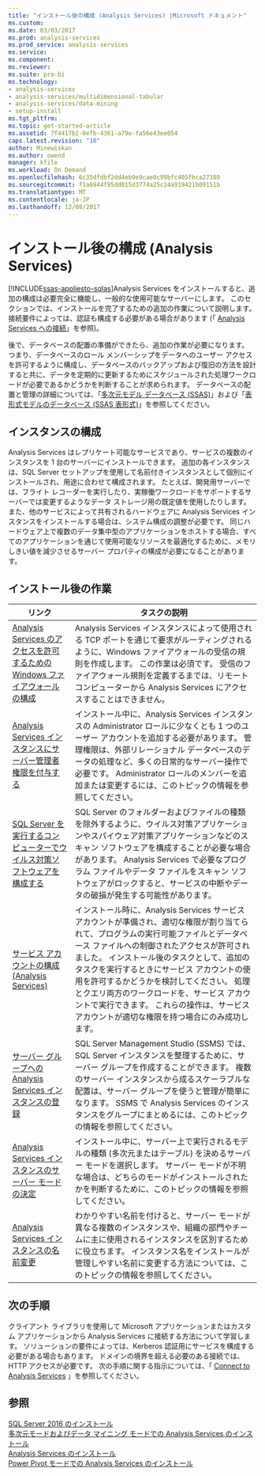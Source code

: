 ```yaml
---
title: "インストール後の構成 (Analysis Services) |Microsoft ドキュメント"
ms.custom: 
ms.date: 03/03/2017
ms.prod: analysis-services
ms.prod_service: analysis-services
ms.service: 
ms.component: 
ms.reviewer: 
ms.suite: pro-bi
ms.technology:
- analysis-services
- analysis-services/multidimensional-tabular
- analysis-services/data-mining
- setup-install
ms.tgt_pltfrm: 
ms.topic: get-started-article
ms.assetid: 7f4417b2-0efb-4361-a79e-fa56e43ee054
caps.latest.revision: "10"
author: Minewiskan
ms.author: owend
manager: kfile
ms.workload: On Demand
ms.openlocfilehash: 6c35dfdbf2dd4eb9e9cae0c99bfc405fbca27380
ms.sourcegitcommit: f1a6944f95dd015d3774a25c14a919421b09151b
ms.translationtype: MT
ms.contentlocale: ja-JP
ms.lasthandoff: 12/08/2017
---
```

# <a name="post-install-configuration-analysis-services"></a>インストール後の構成 (Analysis Services)
[!INCLUDE[ssas-appliesto-sqlas](../../includes/ssas-appliesto-sqlas.md)]Analysis Services をインストールすると、追加の構成は必要完全に機能し、一般的な使用可能なサーバーにします。 このセクションでは、インストールを完了するための追加の作業について説明します。 接続要件によっては、認証も構成する必要がある場合があります (「 [Analysis Services への接続](../../analysis-services/instances/connect-to-analysis-services.md)」を参照)。  
  
 後で、データベースの配置の準備ができたら、追加の作業が必要になります。 つまり、データベースのロール メンバーシップをデータへのユーザー アクセスを許可するように構成し、データベースのバックアップおよび復旧の方法を設計すると共に、データを定期的に更新するためにスケジュールされた処理ワークロードが必要であるかどうかを判断することが求められます。 データベースの配置と管理の詳細については、「[多次元モデル データベース (SSAS)](../../analysis-services/multidimensional-models/multidimensional-model-databases-ssas.md)」および「[表形式モデルのデータベース (SSAS 表形式)](../../analysis-services/tabular-models/tabular-model-databases-ssas-tabular.md)」を参照してください。  
  
## <a name="instance-configuration"></a>インスタンスの構成  
 Analysis Services はレプリケート可能なサービスであり、サービスの複数のインスタンスを 1 台のサーバーにインストールできます。 追加の各インスタンスは、SQL Server セットアップを使用して名前付きインスタンスとして個別にインストールされ、用途に合わせて構成されます。 たとえば、開発用サーバーでは、フライト レコーダーを実行したり、実稼働ワークロードをサポートするサーバーでは変更するようなデータ ストレージ用の既定値を使用したりします。 また、他のサービスによって共有されるハードウェアに Analysis Services インスタンスをインストールする場合は、システム構成の調整が必要です。 同じハードウェア上で複数のデータ集中型のアプリケーションをホストする場合、すべてのアプリケーションを通じて使用可能なリソースを最適化するために、メモリしきい値を減少させるサーバー プロパティの構成が必要になることがあります。  
  
## <a name="post-installation-tasks"></a>インストール後の作業  
  
|リンク|タスクの説明|  
|----------|----------------------|  
|[Analysis Services のアクセスを許可するための Windows ファイアウォールの構成](../../analysis-services/instances/configure-the-windows-firewall-to-allow-analysis-services-access.md)|Analysis Services インスタンスによって使用される TCP ポートを通じて要求がルーティングされるように、Windows ファイアウォールの受信の規則を作成します。 この作業は必須です。 受信のファイアウォール規則を定義するまでは、リモート コンピューターから Analysis Services にアクセスすることはできません。|  
|[Analysis Services インスタンスにサーバー管理者権限を付与する](../../analysis-services/instances/grant-server-admin-rights-to-an-analysis-services-instance.md)|インストール中に、Analysis Services インスタンスの Administrator ロールに少なくとも 1 つのユーザー アカウントを追加する必要があります。 管理権限は、外部リレーショナル データベースのデータの処理など、多くの日常的なサーバー操作で必要です。 Administrator ロールのメンバーを追加または変更するには、このトピックの情報を参照してください。|
|[SQL Server を実行するコンピューターでウイルス対策ソフトウェアを構成する](https://support.microsoft.com/kb/309422) |SQL Server のフォルダーおよびファイルの種類を除外するように、ウイルス対策アプリケーションやスパイウェア対策アプリケーションなどのスキャン ソフトウェアを構成することが必要な場合があります。 Analysis Services で必要なプログラム ファイルやデータ ファイルをスキャン ソフトウェアがロックすると、サービスの中断やデータの破損が発生する可能性があります。 |
|[サービス アカウントの構成 (Analysis Services)](../../analysis-services/instances/configure-service-accounts-analysis-services.md)|インストール時に、Analysis Services サービス アカウントが準備され、適切な権限が割り当てられて、プログラムの実行可能ファイルとデータベース ファイルへの制御されたアクセスが許可されました。 インストール後のタスクとして、追加のタスクを実行するときにサービス アカウントの使用を許可するかどうかを検討してください。 処理とクエリ両方のワークロードを、サービス アカウントで実行できます。 これらの操作は、サービス アカウントが適切な権限を持つ場合にのみ成功します。|  
|[サーバー グループへの Analysis Services インスタンスの登録](../../analysis-services/instances/register-an-analysis-services-instance-in-a-server-group.md)|SQL Server Management Studio (SSMS) では、SQL Server インスタンスを整理するために、サーバー グループを作成することができます。 複数のサーバー インスタンスから成るスケーラブルな配置は、サーバー グループを使うと管理が簡単になります。 SSMS で Analysis Services のインスタンスをグループにまとめるには、このトピックの情報を参照してください。|  
|[Analysis Services インスタンスのサーバー モードの決定](../../analysis-services/instances/determine-the-server-mode-of-an-analysis-services-instance.md)|インストール中に、サーバー上で実行されるモデルの種類 (多次元またはテーブル) を決めるサーバー モードを選択します。 サーバー モードが不明な場合は、どちらのモードがインストールされたかを判断するために、このトピックの情報を参照してください。|  
|[Analysis Services インスタンスの名前変更](../../analysis-services/instances/rename-an-analysis-services-instance.md)|わかりやすい名前を付けると、サーバー モードが異なる複数のインスタンスや、組織の部門やチームに主に使用されるインスタンスを区別するために役立ちます。 インスタンス名をインストールが管理しやすい名前に変更する方法については、このトピックの情報を参照してください。|  
  
## <a name="next-steps"></a>次の手順  
 クライアント ライブラリを使用して Microsoft アプリケーションまたはカスタム アプリケーションから Analysis Services に接続する方法について学習します。 ソリューションの要件によっては、Kerberos 認証用にサービスを構成する必要がある場合もあります。 ドメインの境界を超える必要のある接続では、HTTP アクセスが必要です。 次の手順に関する指示については、「 [Connect to Analysis Services](../../analysis-services/instances/connect-to-analysis-services.md) 」を参照してください。  
  
## <a name="see-also"></a>参照  
 [SQL Server 2016 のインストール](../../database-engine/install-windows/installation-for-sql-server-2016.md)   
 [多次元モードおよびデータ マイニング モードでの Analysis Services のインストール](http://msdn.microsoft.com/library/8a1f33e8-2bd6-4fb8-bd46-c86f2a067f60)   
 [Analysis Services のインストール](../../analysis-services/instances/install-windows/install-analysis-services.md)   
 [Power Pivot モードでの Analysis Services のインストール](../../analysis-services/instances/install-windows/install-analysis-services-in-power-pivot-mode.md)  
  
  
